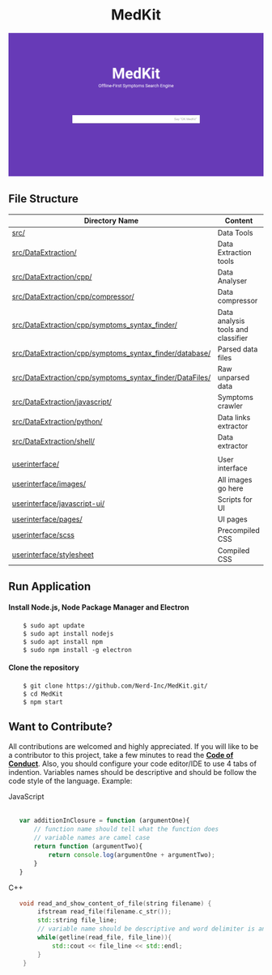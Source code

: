 <center> <h1> MedKit </h1> </center>

![MedKit](userinterface/images/MedKit2.0.png)

## File Structure

| Directory Name | Content |
|----------------|----------------|
| [src/](https://github.com/Nerd-Inc/MedKit/src) | Data Tools |
| [src/DataExtraction/](https://github.com/Nerd-Inc/MedKit/src/DataExtraction) | Data Extraction tools |
| [src/DataExtraction/cpp/](https://github.com/Nerd-Inc/MedKit/src/DataExtraction/cpp) | Data Analyser |
| [src/DataExtraction/cpp/compressor/](https://github.com/Nerd-Inc/MedKit/src/DataExtraction/cpp/compressor) | Data compressor |
| [src/DataExtraction/cpp/symptoms_syntax_finder/](https://github.com/Nerd-Inc/MedKit/src/DataExtraction/cpp/symptoms_syntax_finder) | Data analysis tools and classifier |
| [src/DataExtraction/cpp/symptoms_syntax_finder/database/](https://github.com/Nerd-Inc/MedKit/src/DataExtraction/cpp/symptoms_syntax_finder/database) | Parsed data files |
| [src/DataExtraction/cpp/symptoms_syntax_finder/DataFiles/](https://github.com/Nerd-Inc/MedKit/src/DataExtraction/cpp/symptoms_syntax_finder/DataFiles) | Raw unparsed data |
| [src/DataExtraction/javascript/](https://github.com/Nerd-Inc/MedKit/src/DataExtraction/javascript) | Symptoms crawler |
| [src/DataExtraction/python/](https://github.com/Nerd-Inc/MedKit/src/DataExtraction/python) | Data links extractor |
| [src/DataExtraction/shell/](https://github.com/Nerd-Inc/MedKit/src/DataExtraction/shell) | Data extractor |
|      |      |
| [userinterface/](https://github.com/Nerd-Inc/MedKit/userinterface) | User interface |
| [userinterface/images/](https://github.com/Nerd-Inc/MedKit/userinterface/images) | All images go here  |
| [userinterface/javascript-ui/](https://github.com/Nerd-Inc/MedKit/userinterface/javascript-ui) | Scripts for UI |
| [userinterface/pages/](https://github.com/Nerd-Inc/MedKit/userinterface/pages) | UI pages |
| [userinterface/scss](https://github.com/Nerd-Inc/MedKit/userinterface/scss) | Precompiled CSS |
| [userinterface/stylesheet](https://github.com/Nerd-Inc/MedKit/userinterface/stylesheet) | Compiled CSS |

## Run Application

#### Install Node.js, Node Package Manager and Electron
```shell
	$ sudo apt update
	$ sudo apt install nodejs
	$ sudo apt install npm
	$ sudo npm install -g electron
```
#### Clone the repository
```shell
	$ git clone https://github.com/Nerd-Inc/MedKit.git/
	$ cd MedKit
	$ npm start
```
## Want to Contribute?

All contributions are welcomed and highly appreciated. If you will like to be a contributor to this project, take a few minutes to read the [__Code of Conduct__](https://github.com/Nerd-Inc/MedKit/code_of_conduct.md). Also, you should configure your code editor/IDE to use 4 tabs of indention. Variables names should be descriptive and should be follow the code style of the language. Example:

JavaScript
```javascript

   var additionInClosure = function (argumentOne){
	   // function name should tell what the function does
	   // variable names are camel case
	   return function (argumentTwo){
		   return console.log(argumentOne + argumentTwo);
	   }
   }
```
C++
```cpp
   void read_and_show_content_of_file(string filename) {
		ifstream read_file(filename.c_str());
		std::string file_line;
		// variable name should be descriptive and word delimiter is an underscore
		while(getline(read_file, file_line)){
			std::cout << file_line << std::endl;
		}
	}
```

